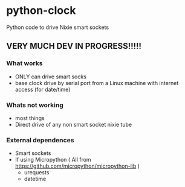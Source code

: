 # python-clock
Python code to drive Nixie smart sockets
## VERY MUCH DEV IN PROGRESS!!!!!

### What works
* ONLY can drive smart socks
* base clock drive by serial port from a Linux machine with internet access (for date/time)

### Whats not working
* most things
* Direct drive of any non smart socket nixie tube


### External dependences
* Smart sockets
* If using Micropython ( All from https://github.com/micropython/micropython-lib )
  * urequests
  * datetime

